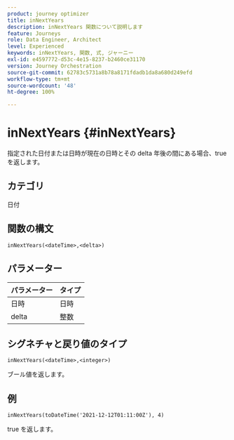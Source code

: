 ```yaml
---
product: journey optimizer
title: inNextYears
description: inNextYears 関数について説明します
feature: Journeys
role: Data Engineer, Architect
level: Experienced
keywords: inNextYears, 関数, 式, ジャーニー
exl-id: e4597772-d53c-4e15-8237-b2460ce31170
version: Journey Orchestration
source-git-commit: 62783c5731a8b78a8171fdadb1da8a680d249efd
workflow-type: tm+mt
source-wordcount: '48'
ht-degree: 100%

---
```


# inNextYears {#inNextYears}

指定された日付または日時が現在の日時とその delta 年後の間にある場合、true を返します。

## カテゴリ

日付

## 関数の構文

`inNextYears(<dateTime>,<delta>)`

## パラメーター

| パラメーター | タイプ |
|-----------|------------------|
| 日時 | 日時 |
| delta | 整数 |

## シグネチャと戻り値のタイプ

`inNextYears(<dateTime>,<integer>)`

ブール値を返します。

## 例

`inNextYears(toDateTime('2021-12-12T01:11:00Z'), 4)`

true を返します。
